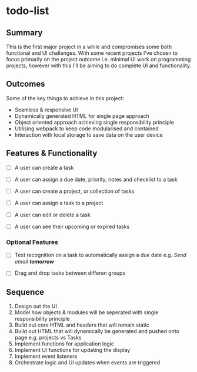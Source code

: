 # todo-list

## Summary

This is the first major project in a while and compromises some both functional and UI challenges. With some recent projects I've chosen to focus primarily on the project outcome i.e. minimal UI work on programming projects, however with this I'll be aiming to do complete UI and functionality.

## Outcomes

Some of the key things to achieve in this project:

* Seamless & responsive UI
* Dynamically generated HTML for single page approach
* Object oriented approach achieving single responsibility principle
* Utilising webpack to keep code modularised and contained
* Interaction with local storage to save data on the user device

## Features & Functionality

- [ ] A user can create a task
- [ ] A user can assign a due date, priority, notes and checklist to a task
- [ ] A user can create a project, or collection of tasks
- [ ] A user can assign a task to a project
- [ ] A user can edit or delete a task
- [ ] A user can see their upcoming or expired tasks


### Optional Features

- [ ] Text recognition on a task to automatically assign a due date e.g. _Send email **tomorrow**_
- [ ] Drag and drop tasks between differen groups
  


## Sequence

1. Design out the UI
2. Model how objects & modules will be seperated with single responsibility principle
3. Build out core HTML and headers that will remain static
4. Build out HTML that will dynamically be generated and pushed onto page e.g. projects vs Tasks
5. Implement functions for application logic
6. Implement UI functions for updating the display
7. Implement event listeners
8. Orchestrate logic and UI updates when events are triggered

